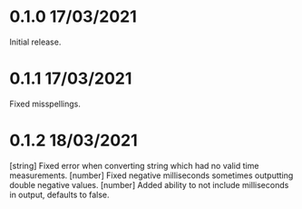 # 0.1.0 17/03/2021
Initial release.

# 0.1.1 17/03/2021
Fixed misspellings.

# 0.1.2 18/03/2021
[string] Fixed error when converting string which had no valid time measurements.
[number] Fixed negative milliseconds sometimes outputting double negative values.
[number] Added ability to not include milliseconds in output, defaults to false.